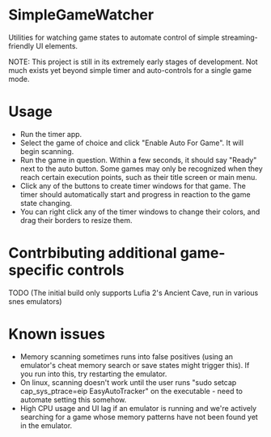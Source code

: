 # SimpleGameWatcher
Utilities for watching game states to automate control of simple streaming-friendly UI elements.

NOTE: This project is still in its extremely early stages of development.  Not much exists yet beyond simple timer and auto-controls for a single game mode.

# Usage
- Run the timer app.
- Select the game of choice and click "Enable Auto For Game".  It will begin scanning.
- Run the game in question.  Within a few seconds, it should say "Ready" next to the auto button.  Some games may only be recognized when they reach certain execution points, such as their title screen or main menu.
- Click any of the buttons to create timer windows for that game.  The timer should automatically start and progress in reaction to the game state changing.
- You can right click any of the timer windows to change their colors, and drag their borders to resize them.

# Contrbibuting additional game-specific controls
TODO (The initial build only supports Lufia 2's Ancient Cave, run in various snes emulators)

# Known issues
- Memory scanning sometimes runs into false positives (using an emulator's cheat memory search or save states might trigger this).  If you run into this, try restarting the emulator.
- On linux, scanning doesn't work until the user runs "sudo setcap cap_sys_ptrace=eip EasyAutoTracker" on the executable - need to automate setting this somehow.
- High CPU usage and UI lag if an emulator is running and we're actively searching for a game whose memory patterns have not been found yet in the emulator.
